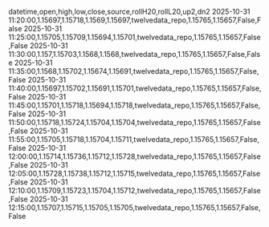 datetime,open,high,low,close,source,rollH20,rollL20,up2,dn2
2025-10-31 11:20:00,1.15697,1.15718,1.1569,1.15697,twelvedata_repo,1.15765,1.15657,False,False
2025-10-31 11:25:00,1.15705,1.15709,1.15694,1.15701,twelvedata_repo,1.15765,1.15657,False,False
2025-10-31 11:30:00,1.157,1.15703,1.1568,1.1568,twelvedata_repo,1.15765,1.15657,False,False
2025-10-31 11:35:00,1.1568,1.15702,1.15674,1.15691,twelvedata_repo,1.15765,1.15657,False,False
2025-10-31 11:40:00,1.15697,1.15702,1.15691,1.15701,twelvedata_repo,1.15765,1.15657,False,False
2025-10-31 11:45:00,1.15701,1.15718,1.15694,1.15718,twelvedata_repo,1.15765,1.15657,False,False
2025-10-31 11:50:00,1.15718,1.15724,1.15704,1.15704,twelvedata_repo,1.15765,1.15657,False,False
2025-10-31 11:55:00,1.15705,1.15718,1.15704,1.15711,twelvedata_repo,1.15765,1.15657,False,False
2025-10-31 12:00:00,1.15714,1.15736,1.15712,1.15728,twelvedata_repo,1.15765,1.15657,False,False
2025-10-31 12:05:00,1.15728,1.15738,1.15712,1.15715,twelvedata_repo,1.15765,1.15657,False,False
2025-10-31 12:10:00,1.15709,1.15723,1.15704,1.15712,twelvedata_repo,1.15765,1.15657,False,False
2025-10-31 12:15:00,1.15707,1.15715,1.15705,1.15705,twelvedata_repo,1.15765,1.15657,False,False
